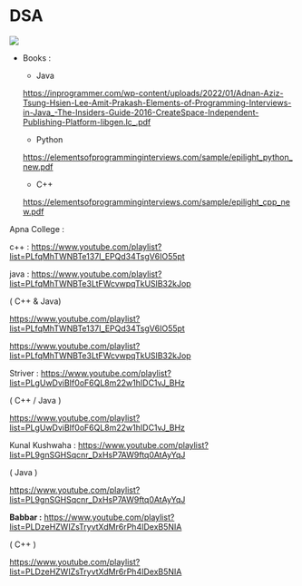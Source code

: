 # DSA

![](https://img.freepik.com/free-vector/hand-drawn-rebranding-illustration_23-2149580734.jpg?semt=ais_hybrid&w=740)

- Books :
    - Java
    
    https://inprogrammer.com/wp-content/uploads/2022/01/Adnan-Aziz-Tsung-Hsien-Lee-Amit-Prakash-Elements-of-Programming-Interviews-in-Java_-The-Insiders-Guide-2016-CreateSpace-Independent-Publishing-Platform-libgen.lc_.pdf
    
    - Python
    
    https://elementsofprogramminginterviews.com/sample/epilight_python_new.pdf
    
    - C++
    
    https://elementsofprogramminginterviews.com/sample/epilight_cpp_new.pdf
    

Apna College : 

c++ : https://www.youtube.com/playlist?list=PLfqMhTWNBTe137I_EPQd34TsgV6IO55pt 

java : https://www.youtube.com/playlist?list=PLfqMhTWNBTe3LtFWcvwpqTkUSlB32kJop

( C++ & Java)

https://www.youtube.com/playlist?list=PLfqMhTWNBTe137I_EPQd34TsgV6IO55pt

https://www.youtube.com/playlist?list=PLfqMhTWNBTe3LtFWcvwpqTkUSlB32kJop

Striver : https://www.youtube.com/playlist?list=PLgUwDviBIf0oF6QL8m22w1hIDC1vJ_BHz

( C++ / Java )

https://www.youtube.com/playlist?list=PLgUwDviBIf0oF6QL8m22w1hIDC1vJ_BHz

Kunal Kushwaha : https://www.youtube.com/playlist?list=PL9gnSGHSqcnr_DxHsP7AW9ftq0AtAyYqJ 

( Java )

https://www.youtube.com/playlist?list=PL9gnSGHSqcnr_DxHsP7AW9ftq0AtAyYqJ

**Babbar :**  https://www.youtube.com/playlist?list=PLDzeHZWIZsTryvtXdMr6rPh4IDexB5NIA

( C++ )

https://www.youtube.com/playlist?list=PLDzeHZWIZsTryvtXdMr6rPh4IDexB5NIA

